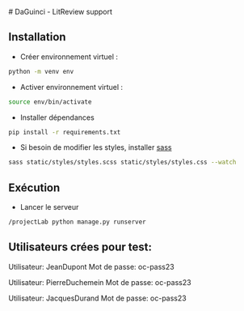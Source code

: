 \# DaGuinci \- LitReview support

## Installation

* Créer environnement virtuel :

``` bash
python -m venv env
```

* Activer environnement virtuel :

``` bash
source env/bin/activate
```

* Installer dépendances

``` bash
pip install -r requirements.txt
```

* Si besoin de modifier les styles, installer [sass](https://sass-lang.com/install/)

``` bash
sass static/styles/styles.scss static/styles/styles.css --watch
```
## Exécution

* Lancer le serveur

``` bash
/projectLab python manage.py runserver
```


## Utilisateurs crées pour test:

Utilisateur:
JeanDupont
Mot de passe:
oc-pass23

Utilisateur:
PierreDuchemein
Mot de passe:
oc-pass23

Utilisateur:
JacquesDurand
Mot de passe:
oc-pass23